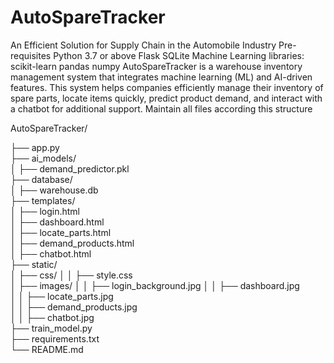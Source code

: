 # AutoSpareTracker
An Efficient Solution for Supply Chain in the Automobile Industry
Pre-requisites
Python 3.7 or above
Flask
SQLite
Machine Learning libraries:
scikit-learn
pandas
numpy
AutoSpareTracker is a warehouse inventory management system that integrates machine learning (ML) and AI-driven features. This system helps companies efficiently manage their inventory of spare parts, locate items quickly, predict product demand, and interact with a chatbot for additional support.
Maintain all files according this structure

AutoSpareTracker/

├── app.py                       
├── ai_models/                  
│   ├── demand_predictor.pkl     
├── database/                   
│   ├── warehouse.db             
├── templates/                  
│   ├── login.html               
│   ├── dashboard.html           
│   ├── locate_parts.html        
│   ├── demand_products.html     
│   ├── chatbot.html             
├── static/                      
│   ├── css/
│   │   ├── style.css            
│   ├── images/
│   │   ├── login_background.jpg 
│   │   ├── dashboard.jpg        
│   │   ├── locate_parts.jpg     
│   │   ├── demand_products.jpg  
│   │   ├── chatbot.jpg          
├── train_model.py              
├── requirements.txt             
└── README.md                    

